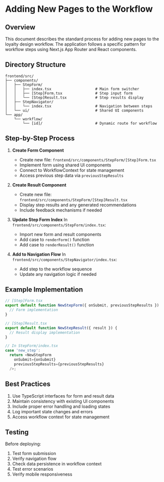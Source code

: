 # Adding New Pages to the Workflow

## Overview
This document describes the standard process for adding new pages to the loyalty design workflow. The application follows a specific pattern for workflow steps using Next.js App Router and React components.

## Directory Structure
```
frontend/src/
├── components/
│   ├── StepForm/
│   │   ├── index.tsx                    # Main form switcher
│   │   ├── [Step]Form.tsx               # Step input form
│   │   └── [Step]Result.tsx             # Step results display
│   ├── StepNavigator/
│   │   └── index.tsx                    # Navigation between steps
│   └── ui/                              # Shared UI components
└── app/
    └── workflow/
        └── [id]/                        # Dynamic route for workflow
```

## Step-by-Step Process

1. **Create Form Component**
   - Create new file: `frontend/src/components/StepForm/[Step]Form.tsx`
   - Implement form using shared UI components
   - Connect to WorkflowContext for state management
   - Access previous step data via `previousStepResults`

2. **Create Result Component**
   - Create new file: `frontend/src/components/StepForm/[Step]Result.tsx`
   - Display step results and any generated recommendations
   - Include feedback mechanisms if needed

3. **Update Step Form Index**
   In `frontend/src/components/StepForm/index.tsx`:
   - Import new form and result components
   - Add case to `renderForm()` function
   - Add case to `renderResult()` function

4. **Add to Navigation Flow**
   In `frontend/src/components/StepNavigator/index.tsx`:
   - Add step to the workflow sequence
   - Update any navigation logic if needed

## Example Implementation

```typescript
// [Step]Form.tsx
export default function NewStepForm({ onSubmit, previousStepResults }) {
  // Form implementation
}

// [Step]Result.tsx
export default function NewStepResult({ result }) {
  // Result display implementation
}

// In StepForm/index.tsx
case 'new_step':
  return <NewStepForm 
    onSubmit={onSubmit}
    previousStepResults={previousStepResults}
  />;
```

## Best Practices
1. Use TypeScript interfaces for form and result data
2. Maintain consistency with existing UI components
3. Include proper error handling and loading states
4. Log important state changes and errors
5. Access workflow context for state management

## Testing
Before deploying:
1. Test form submission
2. Verify navigation flow
3. Check data persistence in workflow context
4. Test error scenarios
5. Verify mobile responsiveness